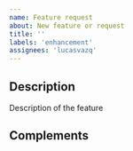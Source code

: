 ```yaml
---
name: Feature request
about: New feature or request
title: ''
labels: 'enhancement'
assignees: 'lucasvazq'
---
```

## Description
Description of the feature

## Complements
[//]: # (Attach necessary files for the feature or provide code with titles separated in block)
